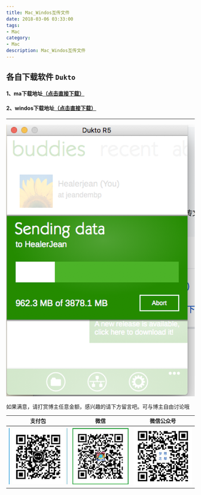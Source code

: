 ```yaml
---
title: Mac_Windos互传文件
date: 2018-03-06 03:33:00
tags: 
- Mac
category: 
- Mac
description: Mac_Windos互传文件
---
```

<!-- image url 
https://raw.githubusercontent.com/HealerJean/HealerJean.github.io/master/blogImages
-->

## 各自下载软件 `Dukto`
#### 1、ma下载地址[（点击直接下载）](https://raw.githubusercontent.com/HealerJean/HealerJean.github.io/master/software/Dukto/mac/Dukto.zip)

#### 2、windos下载地址[（点击直接下载）](https://raw.githubusercontent.com/HealerJean/HealerJean.github.io/master/software/Dukto/windows/DuktoR6-Setup.exe)
---
![WX20180306-211612@2x](https://raw.githubusercontent.com/HealerJean/HealerJean.github.io/master/blogImages/WX20180306-211612@2x.png)


如果满意，请打赏博主任意金额，感兴趣的请下方留言吧。可与博主自由讨论哦

|支付包 | 微信|微信公众号|
|:-------:|:-------:|:------:|
|![支付宝](https://raw.githubusercontent.com/HealerJean/HealerJean.github.io/master/assets/img/tctip/alpay.jpg) | ![微信](https://raw.githubusercontent.com/HealerJean/HealerJean.github.io/master/assets/img/tctip/weixin.jpg)|![微信公众号](https://raw.githubusercontent.com/HealerJean/HealerJean.github.io/master/assets/img/my/qrcode_for_gh_a23c07a2da9e_258.jpg)|




<!-- Gitalk 评论 start  -->

<link rel="stylesheet" href="https://unpkg.com/gitalk/dist/gitalk.css">
<script src="https://unpkg.com/gitalk@latest/dist/gitalk.min.js"></script> 
<div id="gitalk-container"></div>    
 <script type="text/javascript">
    var gitalk = new Gitalk({
		clientID: `1d164cd85549874d0e3a`,
		clientSecret: `527c3d223d1e6608953e835b547061037d140355`,
		repo: `HealerJean.github.io`,
		owner: 'HealerJean',
		admin: ['HealerJean'],
		id: 'WaS0fUX5F2RKZeC7',
    });
    gitalk.render('gitalk-container');
</script> 

<!-- Gitalk end -->

